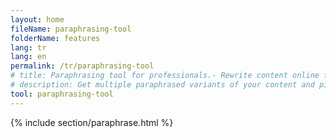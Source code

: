 ```yaml
---
layout: home
fileName: paraphrasing-tool
folderName: features
lang: tr
lang: en
permalink: /tr/paraphrasing-tool
# title: Paraphrasing tool for professionals.- Rewrite content online for free.
# description: Get multiple paraphrased variants of your content and pick the best variant for your use case. Only tool which provides this feature. Try it out now !
tool: paraphrasing-tool
---
```

{% include section/paraphrase.html %}
